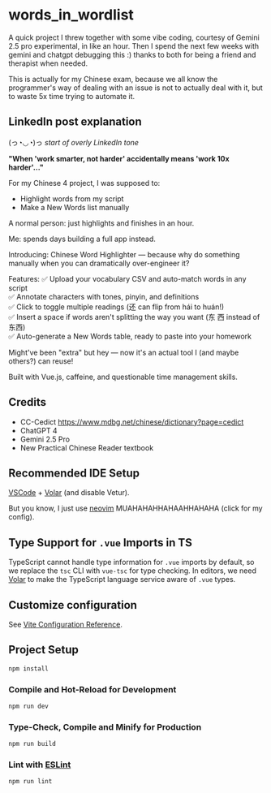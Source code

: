 # words_in_wordlist

A quick project I threw together with some vibe coding, courtesy of Gemini 2.5 pro experimental, in like an hour. Then I spend the next few weeks with gemini and chatgpt debugging this :) thanks to both for being a friend and therapist when needed. 

This is actually for my Chinese exam, because we all know the programmer's way of dealing with an issue is not to actually deal with it, but to waste 5x time trying to automate it.

## LinkedIn post explanation

(っ◔◡◔)っ *start of overly LinkedIn tone*

**"When 'work smarter, not harder' accidentally means 'work 10x harder'..."**

For my Chinese 4 project, I was supposed to:

- Highlight words from my script
- Make a New Words list manually

A normal person: just highlights and finishes in an hour.

Me: spends days building a full app instead.

Introducing: Chinese Word Highlighter —
because why do something manually when you can dramatically over-engineer it?

Features:
✅ Upload your vocabulary CSV and auto-match words in any script  
✅ Annotate characters with tones, pinyin, and definitions  
✅ Click to toggle multiple readings (还 can flip from hái to huán!)  
✅ Insert a space if words aren't splitting the way you want (东 西 instead of 东西)  
✅ Auto-generate a New Words table, ready to paste into your homework  

Might've been "extra" but hey — now it's an actual tool I (and maybe others?) can reuse!

Built with Vue.js, caffeine, and questionable time management skills.

## Credits

- CC-Cedict https://www.mdbg.net/chinese/dictionary?page=cedict
- ChatGPT 4
- Gemini 2.5 Pro
- New Practical Chinese Reader textbook

## Recommended IDE Setup

[VSCode](https://code.visualstudio.com/) + [Volar](https://marketplace.visualstudio.com/items?itemName=Vue.volar) (and disable Vetur).

But you know, I just use [neovim](https://github.com/yadobler/nixvim-config) MUAHAHAHHAHAAHHAHAHA (click for my config).

## Type Support for `.vue` Imports in TS

TypeScript cannot handle type information for `.vue` imports by default, so we replace the `tsc` CLI with `vue-tsc` for type checking. In editors, we need [Volar](https://marketplace.visualstudio.com/items?itemName=Vue.volar) to make the TypeScript language service aware of `.vue` types.

## Customize configuration

See [Vite Configuration Reference](https://vite.dev/config/).

## Project Setup

```sh
npm install
```

### Compile and Hot-Reload for Development

```sh
npm run dev
```

### Type-Check, Compile and Minify for Production

```sh
npm run build
```

### Lint with [ESLint](https://eslint.org/)

```sh
npm run lint
```
